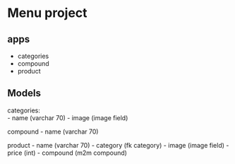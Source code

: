 # Menu project

## apps

- categories
- compound
- product 

## Models

categories:  
    - name (varchar 70)
    - image (image field) 

compound 
    - name (varchar 70)

product
    - name (varchar 70)
    - category (fk category)
    - image (image field) 
    - price (int)
    - compound (m2m compound)